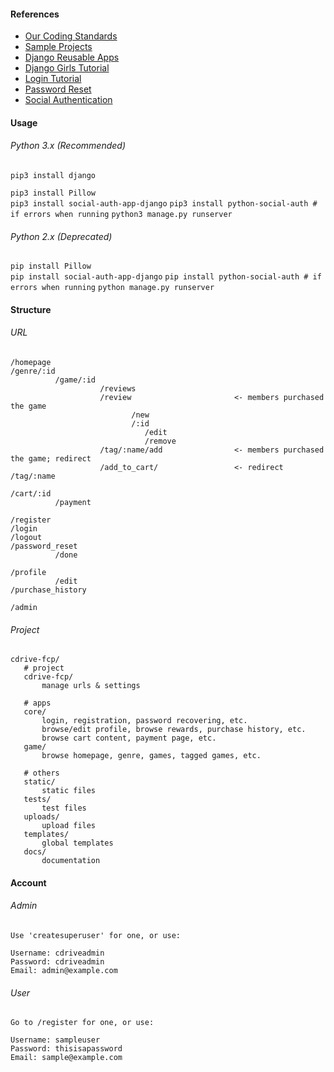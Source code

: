 #### References

- [Our Coding Standards](https://github.com/pyliaorachel/cdrive-fcp/blob/master/dev_docs/CODING_STANDARDS.md)
- [Sample Projects](https://github.com/django/djangoproject.com)
- [Django Reusable Apps](http://django-reusable-app-docs.readthedocs.io/en/latest/)
- [Django Girls Tutorial](https://tutorial.djangogirls.org/en/)
- [Login Tutorial](https://simpleisbetterthancomplex.com/tutorial/2016/06/27/how-to-use-djangos-built-in-login-system.html)
- [Password Reset](https://simpleisbetterthancomplex.com/tutorial/2016/09/19/how-to-create-password-reset-view.html)
- [Social Authentication](https://simpleisbetterthancomplex.com/tutorial/2016/10/24/how-to-add-social-login-to-django.html)

#### Usage

###### Python 3.x (Recommended)

`pip3 install django`  

`pip3 install Pillow`  
`pip3 install social-auth-app-django`
`pip3 install python-social-auth # if errors when running`
`python3 manage.py runserver`

###### Python 2.x (Deprecated)

`pip install Pillow`  
`pip install social-auth-app-django`
`pip install python-social-auth # if errors when running`
`python manage.py runserver`

#### Structure

###### URL

```
/homepage
/genre/:id
          /game/:id
                    /reviews
                    /review                       <- members purchased the game
                           /new
                           /:id
                              /edit
                              /remove
                    /tag/:name/add                <- members purchased the game; redirect
                    /add_to_cart/                 <- redirect
/tag/:name

/cart/:id
          /payment
          
/register
/login
/logout
/password_reset
          /done

/profile
          /edit
/purchase_history

/admin
```

###### Project

```
cdrive-fcp/
   # project
   cdrive-fcp/
       manage urls & settings
       
   # apps
   core/
       login, registration, password recovering, etc.
       browse/edit profile, browse rewards, purchase history, etc.
       browse cart content, payment page, etc.
   game/
       browse homepage, genre, games, tagged games, etc.
       
   # others
   static/
       static files
   tests/
       test files
   uploads/
       upload files
   templates/
       global templates
   docs/
       documentation
```

#### Account

###### Admin

```
Use 'createsuperuser' for one, or use:

Username: cdriveadmin
Password: cdriveadmin
Email: admin@example.com
```

###### User

```
Go to /register for one, or use:

Username: sampleuser
Password: thisisapassword
Email: sample@example.com
```
